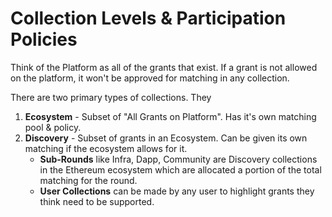 # Collection Levels & Participation Policies

Think of the Platform as all of the grants that exist. If a grant is not allowed on the platform, it won't be approved for matching in any collection.

There are two primary types of collections. They

1. **Ecosystem** - Subset of "All Grants on Platform". Has it's own matching pool & policy.
2. **Discovery** - Subset of grants in an Ecosystem. Can be given its own matching if the ecosystem allows for it.
   * **Sub-Rounds** like Infra, Dapp, Community are Discovery collections in the Ethereum ecosystem which are allocated a portion of the total matching for the round.
   * **User Collections** can be made by any user to highlight grants they think need to be supported.
